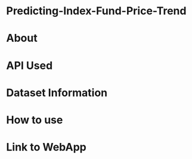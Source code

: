 # Predicting-Index-Fund-Price-Trend

# About

# API Used

# Dataset Information

# How to use

# Link to WebApp
